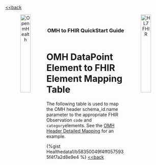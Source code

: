 [<<back](../README.md)
<!---
tags: omh2fhir
title: wide-template
--->

<!-- icons -->
<header>
<a href="https://www.openmhealth.org/">
<img align="left" width="25%" height="25%" src="https://www.openmhealth.org/wp-content/themes/openmhealth2015/dist/images/logo@2x.png" alt="Open mHealth">
</a>


<a href="http://hl7.org/fhir">
<img align="right" width="25%" height="25%" src="http://build.fhir.org/assets/images/fhir-logo-www.png" alt="HL7 FHIR">
</a>

<br />

<h3 class="logoHeader" align="center">OMH to FHIR QuickStart Guide</h3>
</header>


<!-- wide style: to accomodate tables -->




# OMH DataPoint Element to FHIR Element Mapping Table

The following table is used to map the OMH  header schema_id.name parameter  to the appropriate FHIR Observation `code` and `category`elements. See the [OMH Header Detailed Mapping](/KNSo9U0eTWaqLJRDqbKbWg) for an example.

{%gist Healthedata1/b58350049f4ff0575935f4f7a2d8e9e4 %}
[<<back](../README.md)